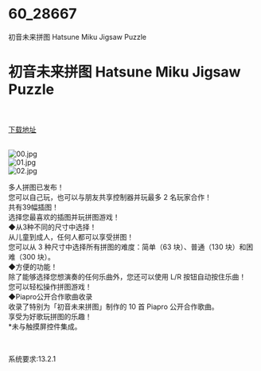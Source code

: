 # 60_28667
初音未来拼图 Hatsune Miku Jigsaw Puzzle
# 初音未来拼图 Hatsune Miku Jigsaw Puzzle
 <br/></br>
[下载地址](https://www.switch520.cc/article/28667 "下载地址")
<br/></br>

<p><img title="00.jpg" src="https://www.switch520.cc/muke_img/2022_03_25_cee0465b3fbbd.jpg" alt="00.jpg"><br>
<img title="01.jpg" src="https://www.switch520.cc/muke_img/2022_03_25_fb5b3ce2a26ea.jpg" alt="01.jpg"><br>
<img title="02.jpg" src="https://www.switch520.cc/muke_img/2022_03_25_3de3e08881509.jpg" alt="02.jpg"></p>
<p>多人拼图已发布！<br>
您可以自己玩，也可以与朋友共享控制器并玩最多 2 名玩家合作！<br>
共有39幅插图！<br>
选择您最喜欢的插图并玩拼图游戏！<br>
◆从3种不同的尺寸中选择！<br>
从儿童到成人，任何人都可以享受拼图！<br>
您可以从 3 种尺寸中选择所有拼图的难度：简单（63 块）、普通（130 块）和困难（300 块）。<br>
◆方便的功能！<br>
除了能够选择您想演奏的任何乐曲外，您还可以使用 L/R 按钮自动按住乐曲！<br>
您可以轻松操作拼图游戏！<br>
◆Piapro公开合作歌曲收录<br>
收录了特别为「初音未来拼图」制作的 10 首 Piapro 公开合作歌曲。<br>
享受为好歌玩拼图的乐趣！<br>
*未与触摸屏控件集成。</p>
<p>&nbsp;</p>
<p>系统要求:13.2.1</p>



